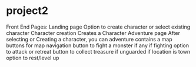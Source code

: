 # project2

Front End Pages:
Landing page
  Option to create character or select existing character
Character creation
  Creates a Character
Adventure page
  After selecting or Creating a character, you can adventure
  contains a map
  buttons for map navigation
  button to fight a monster if any
    if fighting
      option to attack or retreat
  button to collect treasure if unguarded
  if location is town
    option to rest/level up 
